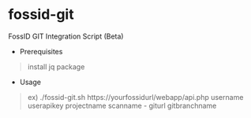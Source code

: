 # fossid-git
FossID GIT Integration Script (Beta)

* Prerequisites
> install jq package

* Usage
> ex) ./fossid-git.sh https://yourfossidurl/webapp/api.php username userapikey projectname scanname - giturl gitbranchname
